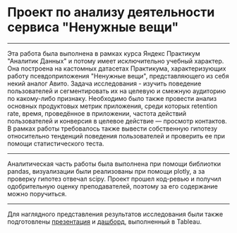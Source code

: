 # Проект по анализу деятельности сервиса "Ненужные вещи"

---

Эта работа была выполнена в рамках курса Яндекс Практикум "Аналитик Данных" и потому имеет исключительно учебный характер. Она построена на кастомных датасетах Практикума, характеризующих работу псевдоприложения "Ненужные вещи", представляющего из себя некий аналог Авито. Задача исследования - изучить поведение пользователей и сегментировать их на целевую и смежную аудиторию по какому-либо признаку. Необходимо было также провести анализ основных продуктовых метрик приложения, среди которых retention rate, время, проведённое в приложении, частота действий пользователей и конверсия в целевое действие — просмотр контактов. В рамках работы требовалось также вывести собственную гипотезу относительно тенденций поведения пользователей и проверить ее при помощи статистического теста. 
 
---

Аналитическая часть работы была выполнена при помощи библиотки pandas, визуализации были реализованы при помощи plotly, а за проверку гипотез отвечал scipy. Проект прошел код-ревью и получил одобрительную оценку преподавателей, поэтому за его содержание можно поручиться. 

---

Для наглядного представления результатов исследования были также подготовлены <a href="https://drive.google.com/file/d/1LW1d9_ye7WAjQTV_RtNO-cEepkRMP4yn/view?usp=sharing">презентация</a> и 
<a href="https://public.tableau.com/app/profile/wishmas/viz/___16717100890990/Dashboard1?publish=yes">дашборд</a>, выполненный в Tableau.


